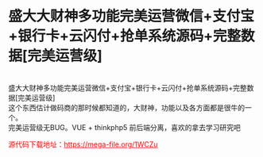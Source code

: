 # 盛大大财神多功能完美运营微信+支付宝+银行卡+云闪付+抢单系统源码+完整数据[完美运营级]

<br>盛大大财神多功能完美运营微信+支付宝+银行卡+云闪付+抢单系统源码+完整数据[完美运营级]<br>这个东西估计做码商的那时候都知道的，大财神，功能以及各方面都是很牛的一个。<br>完美运营级无BUG。VUE + thinkphp5 前后端分离，喜欢的拿去学习研究吧<br>


<p style="color: red;">源代码下载地址：<a href="https://mega-file.org/1WCZu" style="color: red;">https://mega-file.org/1WCZu</a></p>